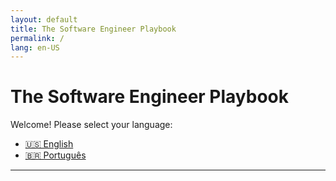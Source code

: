 ```yaml
---
layout: default
title: The Software Engineer Playbook
permalink: /
lang: en-US
---
```


# The Software Engineer Playbook

Welcome! Please select your language:

- [🇺🇸 English](/en-US/index.md)
- [🇧🇷 Português](/pt-BR/index.md)

---
